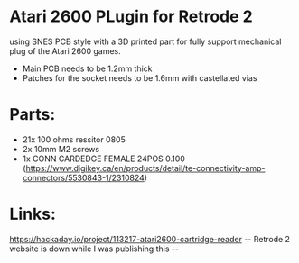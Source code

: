 # Atari 2600 PLugin for Retrode 2
using SNES PCB style with a 3D printed part for fully support mechanical plug of the Atari 2600 games.

- Main PCB needs to be 1.2mm thick
- Patches for the socket needs to be 1.6mm with castellated vias


# Parts:
- 21x 100 ohms ressitor 0805
- 2x 10mm M2 screws
- 1x CONN CARDEDGE FEMALE 24POS 0.100 (https://www.digikey.ca/en/products/detail/te-connectivity-amp-connectors/5530843-1/2310824)


# Links:

https://hackaday.io/project/113217-atari2600-cartridge-reader
-- Retrode 2 website is down while I was publishing this --
